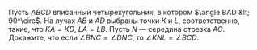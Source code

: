 Пусть $ABCD$ вписанный четырехугольник, в котором  $\angle BAD  &lt;  90^\circ$. 
На лучах $AB$ и $AD$ выбраны точки $K$ и $L$, соответственно, такие, что $KA=KD$, $LA=LB$. 
Пусть $N$ — середина отрезка $AC$. Докажите, что если $\angle BNC=\angle DNC$, 
то $\angle KNL =\angle BCD$.